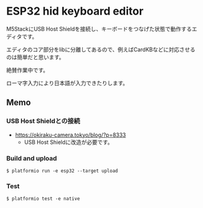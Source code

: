 # ESP32 hid keyboard editor

M5StackにUSB Host Shieldを接続し、キーボードをつなげた状態で動作するエディタです。

エディタのコア部分をlibに分離してあるので、例えばCardKBなどに対応させるのは簡単だと思います。


絶賛作業中です。

ローマ字入力により日本語が入力できたりします。

## Memo

### USB Host Shieldとの接続

- https://okiraku-camera.tokyo/blog/?p=8333
  - USB Host Shieldに改造が必要です。

### Build and upload

```
$ platformio run -e esp32 --target upload
```

### Test

```
$ platformio test -e native
```
